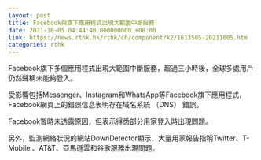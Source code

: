```yaml
---
layout: post
title: Facebook與旗下應用程式出現大範圍中斷服務
date: 2021-10-05 04:44:40.000000000 +08:00
link: https://news.rthk.hk/rthk/ch/component/k2/1613505-20211005.htm
categories: rthk
---
```


Facebook旗下多個應用程式出現大範圍中斷服務，超過三小時後，全球多處用戶仍然聲稱未能夠登入。

受影響包括Messenger、Instagram和WhatsApp等Facebook旗下應用程式，Facebook網頁上的錯誤信息表明存在域名系統 （DNS） 錯誤。

Facebook暫時未透露原因，但表示得悉部分用家登入時出現問題。 

另外，監測網絡狀況的網站DownDetector顯示，大量用家報告指稱Twitter、T-Mobile 、AT&T、亞馬遜雲和谷歌服務出現問題。

